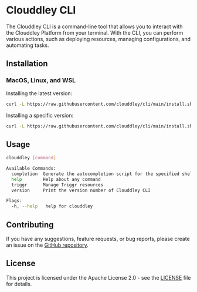 # Clouddley CLI

The Clouddley CLI is a command-line tool that allows you to interact with the Clouddley Platform from your terminal. With the CLI, you can perform various actions, such as deploying resources, managing configurations, and automating tasks.

## Installation

### MacOS, Linux, and WSL

Installing the latest version:

```bash
curl -L https://raw.githubusercontent.com/clouddley/cli/main/install.sh | sh
```

Installing a specific version:

```bash
curl -L https://raw.githubusercontent.com/clouddley/cli/main/install.sh | sh -s 0.1.1
```

## Usage

```bash
clouddley [command]

Available Commands:
  completion  Generate the autocompletion script for the specified shell
  help        Help about any command
  triggr      Manage Triggr resources
  version     Print the version number of Clouddley CLI

Flags:
  -h, --help   help for clouddley
```

## Contributing

If you have any suggestions, feature requests, or bug reports, please create an issue on the [GitHub repository](https://github.com/clouddley/cli).

## License

This project is licensed under the Apache License 2.0 - see the [LICENSE](LICENSE) file for details.
